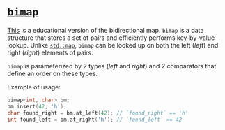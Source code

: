 # [`bimap`](https://en.wikipedia.org/wiki/Bidirectional_map)

[This](lib/bimap.h) is a educational version of the bidirectional map. `bimap` is a data structure that stores a set of pairs and efficiently performs key-by-value lookup. Unlike [`std::map`](https://en.cppreference.com/w/cpp/container/map), `bimap` can be looked up on both the left (*left*) and right (*right*) elements of pairs.

`bimap` is parameterized by 2 types (*left* and *right*) and 2 comparators that define an order on these types.

Example of usage:

```cpp
bimap<int, char> bm;
bm.insert(42, 'h');
char found_right = bm.at_left(42); // `found_right` == 'h'
int found_left = bm.at_right('h'); // `found_left` == 42
```
